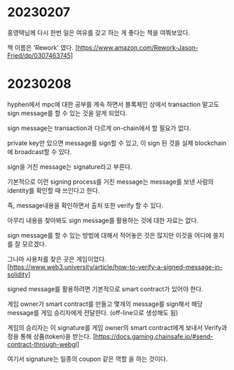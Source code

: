 # 20230207

홍영택님께 다시 한번 일은 여유를 갖고 하는 게 좋다는 책을 여쭤보았다.

책 이름은 'Rework' 였다. [https://www.amazon.com/Rework-Jason-Fried/dp/0307463745]

# 20230208

hyphen에서 mpc에 대한 공부를 계속 하면서 블록체인 상에서 transaction 말고도 sign message를 할 수 있는 것을 알게 되었다.

sign message는 transaction과 다르게 on-chain에서 할 필요가 없다.

private key만 있으면 message를 sign할 수 있고, 이 sign 된 것을 실제 blockchain에 broadcast할 수 있다.

sign을 거친 message는 signature라고 부른다.

기본적으로 이런 signing process를 거친 message는 message를 보낸 사람의 identity를 확인할 때 쓰인다고 한다.

즉, message내용을 확인하면서 출처 또한 verify 할 수 있다.

아무리 내용을 찾아봐도 sign message를 활용하는 것에 대한 자료는 없다.

sign message를 할 수 있는 방법에 대해서 적어놓은 것은 많지만 이것을 어디에 쓸지를 잘 모르겠다.

그나마 사용처를 찾은 곳은 게임이었다. [https://www.web3.university/article/how-to-verify-a-signed-message-in-solidity]

signed message를 활용하려면 기본적으로 smart contract가 있어야 한다.

게임 owner가 smart contract를 만들고 몇개의 message를 sign해서 해당 message를 게임 승리자에게 전달한다. (off-line으로 생성해도 됨)

게임의 승리자는 이 signature를 게임 owner의 smart contract에게 보내서 Verify과정을 통해 상품(token)을 받는다. [https://docs.gaming.chainsafe.io/#send-contract-through-webgl]

여기서 signature는 일종의 coupon 같은 역할 을 하는 것이다.
